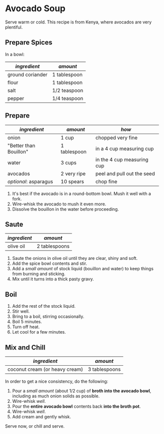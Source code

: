 # Avocado Soup

Serve warm or cold.  This recipe is from Kenya, where avocados are very plentiful.

## Prepare Spices

In a bowl:

| *ingredient* | *amount* |
| --- | --- |
| ground coriander | 1 tablespoon |
| flour | 1 tablespoon |
| salt | 1/2 teaspoon |
| pepper | 1/4 teaspoon |

## Prepare

| *ingredient* | *amount* | *how* |
| --- | --- | --- |
| onion | 1 cup | chopped very fine |
| "Better than Bouillon" | 1 tablespoon | in a 4 cup measuring cup |
| water | 3 cups | in the 4 cup measuring cup |
| avocados | 2 very ripe | peel and pull out the seed |
| *optional*: asparagus | 10 spears | chop fine |

1. It's best if the avocado is in a round-bottom bowl. Mush it well with a fork.
1. Wire-whisk the avocado to mush it even more.
1. Dissolve the bouillon in the water before proceeding.

## Saute

| *ingredient* | *amount* |
| --- | --- |
| olive oil | 2 tablespoons |

1. Saute the onions in olive oil until they are clear, shiny and soft.
1. Add the spice bowl contents and stir.
1. Add a *small amount* of stock liquid (bouillon and water) to keep things from burning and sticking.
1. Mix until it turns into a thick pasty gravy.

## Boil

1. Add the rest of the stock liquid.
1. Stir well.
1. Bring to a boil, stirring occasionally.
1. Boil 5 minutes.
1. Turn off heat.
1. Let cool for a few minutes.

## Mix and Chill

| *ingredient* | *amount* |
| --- | --- |
| coconut cream (or heavy cream) | 3 tablespoons |

In order to get a nice consistency, do the following:

1. Pour a *small amount* (about 1/2 cup) of **broth into the avocado bowl**, including as much onion solids as possible.
1. Wire-whisk *well*.
1. Pour the **entire avocado bowl** contents back **into the broth pot**.
1. Wire-whisk *well*.
1. Add cream and gently whisk.

Serve now, or chill and serve.
